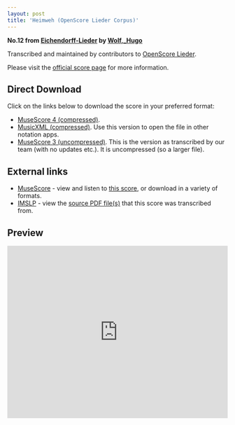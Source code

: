 ```yaml
---
layout: post
title: 'Heimweh (OpenScore Lieder Corpus)'
---
```


__No.12 from [Eichendorff-Lieder](https://fourscoreandmore.org/openscore/lieder/Wolf,_Hugo/Eichendorff-Lieder/) by [Wolf,_Hugo](https://fourscoreandmore.org/openscore/lieder/Wolf,_Hugo)__

Transcribed and maintained by contributors to [OpenScore Lieder].

Please visit the [official score page] for more information.

[official score page]: https://musescore.com/openscore-lieder-corpus/scores/5057797
[OpenScore Lieder]: https://musescore.com/openscore-lieder-corpus

## Direct Download

Click on the links below to download the score in your preferred format:
- [MuseScore 4 (compressed)](https://fourscoreandmore.org/openscore/lieder/Wolf,_Hugo/Eichendorff-Lieder/12_Heimweh.mscz).
- [MusicXML (compressed)](https://fourscoreandmore.org/openscore/lieder/Wolf,_Hugo/Eichendorff-Lieder/12_Heimweh.mxl). Use this version to open the file in other notation apps.
- [MuseScore 3 (uncompressed)](https://raw.githubusercontent.com/OpenScore/Lieder/refs/heads/main/scores/Wolf,_Hugo/Eichendorff-Lieder/12_Heimweh/lc5057797.mscx). This is the version as transcribed by our team (with no updates etc.). It is uncompressed (so a larger file).

## External links

- [MuseScore] - view and listen to [this score][MuseScore], or download in a variety of formats.
- [IMSLP] - view the [source PDF file(s)][IMSLP] that this score was transcribed from.

[MuseScore]: https://musescore.com/score/5057797
[IMSLP]: https://imslp.org/wiki/Special:ReverseLookup/23172

## Preview

<iframe width="100%" height="394" src="https://musescore.com/openscore-lieder-corpus/scores/5057797/embed" frameborder="0" allowfullscreen allow="autoplay; fullscreen"></iframe>
